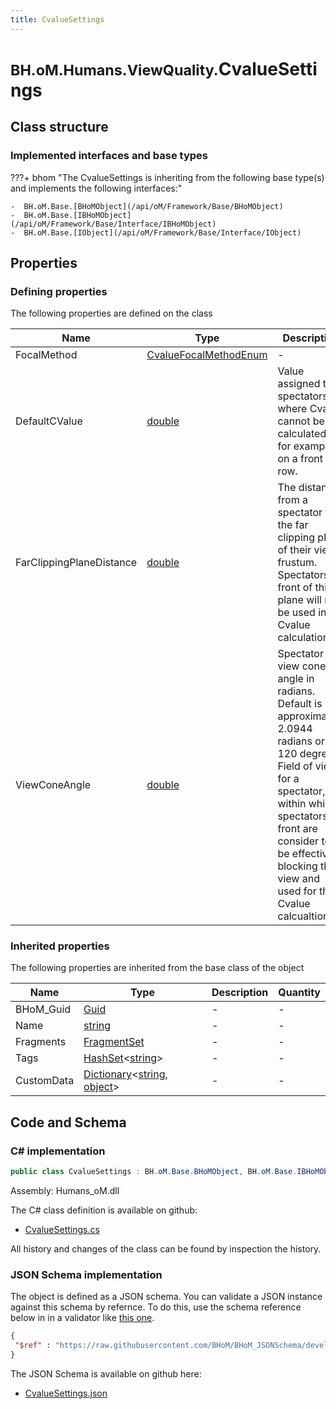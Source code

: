 ```yaml
---
title: CvalueSettings
---
```


# <small>BH.oM.Humans.ViewQuality.</small>**CvalueSettings**



## Class structure

### Implemented interfaces and base types

???+ bhom "The CvalueSettings is inheriting from the following base type(s) and implements the following interfaces:"

    -  BH.oM.Base.[BHoMObject](/api/oM/Framework/Base/BHoMObject)
    -  BH.oM.Base.[IBHoMObject](/api/oM/Framework/Base/Interface/IBHoMObject)
    -  BH.oM.Base.[IObject](/api/oM/Framework/Base/Interface/IObject)


## Properties



### Defining properties

The following properties are defined on the class

| Name             | Type             | Description      | Quantity         |
|------------------|------------------|------------------|------------------|
| FocalMethod | [CvalueFocalMethodEnum](/api/oM/Physical/Humans/ViewQuality/CvalueFocalMethodEnum) | - | - |
| DefaultCValue | [double](https://learn.microsoft.com/en-us/dotnet/api/System.Double?view=netstandard-2.0) | Value assigned to spectators where Cvalue cannot be calculated, for example on a front row. | - |
| FarClippingPlaneDistance | [double](https://learn.microsoft.com/en-us/dotnet/api/System.Double?view=netstandard-2.0) | The distance from a spectator to the far clipping plane of their view frustum. Spectators in front of this plane will not be used in the Cvalue calculation. | - |
| ViewConeAngle | [double](https://learn.microsoft.com/en-us/dotnet/api/System.Double?view=netstandard-2.0) | Spectator view cone angle in radians. Default is approximately 2.0944 radians or 120 degrees. Field of view for a spectator, within which spectators in front are consider to be effectively blocking the view and used for the Cvalue calcualtion.  | - |


### Inherited properties
The following properties are inherited from the base class of the object

| Name             | Type             | Description      | Quantity         |
|------------------|------------------|------------------|------------------|
| BHoM_Guid | [Guid](https://learn.microsoft.com/en-us/dotnet/api/System.Guid?view=netstandard-2.0) | - | - |
| Name | [string](https://learn.microsoft.com/en-us/dotnet/api/System.String?view=netstandard-2.0) | - | - |
| Fragments | [FragmentSet](/api/oM/Framework/Base/FragmentSet) | - | - |
| Tags | [HashSet](https://learn.microsoft.com/en-us/dotnet/api/System.Collections.Generic.HashSet-1?view=netstandard-2.0)&lt;[string](https://learn.microsoft.com/en-us/dotnet/api/System.String?view=netstandard-2.0)&gt; | - | - |
| CustomData | [Dictionary](https://learn.microsoft.com/en-us/dotnet/api/System.Collections.Generic.Dictionary-2?view=netstandard-2.0)&lt;[string](https://learn.microsoft.com/en-us/dotnet/api/System.String?view=netstandard-2.0), [object](https://learn.microsoft.com/en-us/dotnet/api/System.Object?view=netstandard-2.0)&gt; | - | - |


## Code and Schema

### C# implementation

``` C# title="C#"
public class CvalueSettings : BH.oM.Base.BHoMObject, BH.oM.Base.IBHoMObject, BH.oM.Base.IObject
```

Assembly: Humans_oM.dll

The C# class definition is available on github:

- [CvalueSettings.cs](https://github.com/BHoM/BHoM/blob/develop/Humans_oM/ViewQuality\CvalueSettings.cs)

All history and changes of the class can be found by inspection the history.
### JSON Schema implementation

The object is defined as a JSON schema. You can validate a JSON instance against this schema by refernce. To do this, use the schema reference below in in a validator like [this one](https://www.jsonschemavalidator.net/).

``` json title="JSON Schema"
{
 "$ref" : "https://raw.githubusercontent.com/BHoM/BHoM_JSONSchema/develop/Humans_oM/ViewQuality/CvalueSettings.json"
}
```

The JSON Schema is available on github here:

- [CvalueSettings.json](https://github.com/BHoM/BHoM_JSONSchema/blob/develop/Humans_oM/ViewQuality/CvalueSettings.json)
